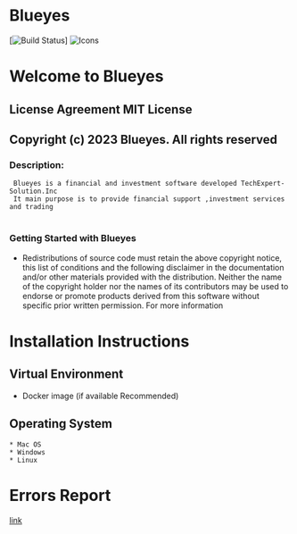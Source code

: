 
# Blueyes
[![Build Status](https://github.com/nguemechhieu/blueyes)] 
![Icons](https://github.com/nguemechhieu/blueyes/blob/master/src/images/blueyes.png)
# Welcome to Blueyes

## License Agreement MIT License
## Copyright (c) 2023 Blueyes. All rights reserved
### Description:

     Blueyes is a financial and investment software developed TechExpert-Solution.Inc
     It main purpose is to provide financial support ,investment services and trading
#

### Getting Started with Blueyes

* Redistributions of source code must retain the above copyright notice, this list of conditions and the following disclaimer in the documentation and/or other materials provided with the distribution. Neither  the name of the copyright holder nor the names of its contributors may be used  to endorse or promote products derived from this software without specific prior written permission. For more information

# Installation Instructions 

 ## Virtual Environment
   * Docker image   (if available Recommended)

 ## Operating System 
    * Mac OS 
    * Windows
    * Linux
 
# Errors Report

 [link](https://github.com/nguemechieu/blueyes/blog/master/issues)
